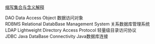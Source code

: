 [缩写集合与含义解释](https://github.com/KerwinShi/JavaBlogReading)

DAO Data Access Object 数据访问对象  
RDBMS Relational DatabBase Management System 关系数据库管理系统  
LDAP Lightweight Directory Access Protocol 轻量级目录访问协议  
JDBC Java DataBase Connectivity Java数据库连接